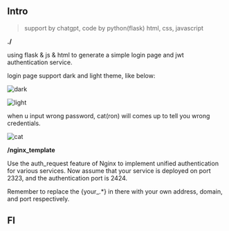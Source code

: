 ## Intro

> support by chatgpt, code by python(flask) html, css, javascript

**./**

using flask & js & html to generate a simple login page and jwt authentication service.

login page support dark and light theme, like below:

![dark](https://picture-bed-001-1310572365.cos.ap-guangzhou.myqcloud.com/3070PC/20240118232124.png)

![light](https://picture-bed-001-1310572365.cos.ap-guangzhou.myqcloud.com/3070PC/20240118232221.png)

when u input wrong password, cat(ron) will comes up to tell you wrong credentials.

![cat](https://picture-bed-001-1310572365.cos.ap-guangzhou.myqcloud.com/3070PC/20240118232314.png)

**/nginx_template**

Use the auth_request feature of Nginx to implement unified authentication for various services. Now assume that your service is deployed on port 2323, and the authentication port is 2424.

Remember to replace the {your_.*} in there with your own address, domain, and port respectively.

## FI
